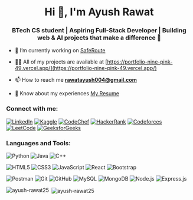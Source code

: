 <h1 align="center">Hi 👋, I'm Ayush Rawat</h1>
<h3 align="center">BTech CS student | Aspiring Full-Stack Developer | Building web & AI projects that make a difference 🚀</h3>

- 🔭 I’m currently working on [SafeRoute](https://saferoute-5dmy.onrender.com/)

- 👨‍💻 All of my projects are available at [https://portfolio-nine-pink-49.vercel.app/](https://portfolio-nine-pink-49.vercel.app/)

- 📫 How to reach me **rawatayush004@gmail.com**

- 📄 Know about my experiences [My Resume](https://drive.google.com/file/d/1MIg2HuDVDY6RF0PR70mORfQvMrJJ6n-d/view?usp=sharing)

<h3 align="left">Connect with me:</h3>
<p align="left">

  [![LinkedIn](https://img.shields.io/badge/LinkedIn-white?logo=linkedin&logoColor=0A66C2&style=for-the-badge)](https://linkedin.com/in/ayush-rawat-5481802a3)
  [![Kaggle](https://img.shields.io/badge/Kaggle-white?logo=kaggle&logoColor=20BEFF&style=for-the-badge)](https://kaggle.com/ayushrawat04)
  [![CodeChef](https://img.shields.io/badge/CodeChef-white?logo=codechef&logoColor=5B4638&style=for-the-badge)](https://www.codechef.com/users/ayushrawat04)
  [![HackerRank](https://img.shields.io/badge/HackerRank-white?logo=hackerrank&logoColor=2EC866&style=for-the-badge)](https://www.hackerrank.com/rawatayush004)
  [![Codeforces](https://img.shields.io/badge/Codeforces-white?logo=codeforces&logoColor=1F8ACB&style=for-the-badge)](https://codeforces.com/profile/ayushrawat04)
  [![LeetCode](https://img.shields.io/badge/LeetCode-white?logo=leetcode&logoColor=FFA116&style=for-the-badge)](https://www.leetcode.com/ayush_rawat25)
  [![GeeksforGeeks](https://img.shields.io/badge/GeeksforGeeks-white?logo=geeksforgeeks&logoColor=308D46&style=for-the-badge)](https://auth.geeksforgeeks.org/user/rawatayush004)

</p>



<h3 align="left">Languages and Tools:</h3>
<p align="left">
  
  <!-- Programming Languages -->
  ![Python](https://img.shields.io/badge/Python-white?logo=python&logoColor=3776AB&style=for-the-badge)
  ![Java](https://img.shields.io/badge/Java-white?logo=openjdk&logoColor=ED8B00&style=for-the-badge)
  ![C++](https://img.shields.io/badge/C++-white?logo=cplusplus&logoColor=00599C&style=for-the-badge)

  <!-- Web Tech -->
  ![HTML5](https://img.shields.io/badge/HTML5-white?logo=html5&logoColor=E34F26&style=for-the-badge)
  ![CSS3](https://img.shields.io/badge/CSS3-white?logo=css3&logoColor=1572B6&style=for-the-badge)
  ![JavaScript](https://img.shields.io/badge/JavaScript-white?logo=javascript&logoColor=F7DF1E&style=for-the-badge)
  ![React](https://img.shields.io/badge/React-white?logo=react&logoColor=61DAFB&style=for-the-badge)
  ![Bootstrap](https://img.shields.io/badge/Bootstrap-white?logo=bootstrap&logoColor=7952B3&style=for-the-badge)

  <!-- Tools -->
  ![Postman](https://img.shields.io/badge/Postman-white?logo=postman&logoColor=FF6C37&style=for-the-badge)
  ![Git](https://img.shields.io/badge/Git-white?logo=git&logoColor=F05032&style=for-the-badge)
  ![GitHub](https://img.shields.io/badge/GitHub-white?logo=github&logoColor=181717&style=for-the-badge)
  ![MySQL](https://img.shields.io/badge/MySQL-white?logo=mysql&logoColor=4479A1&style=for-the-badge)
  ![MongoDB](https://img.shields.io/badge/MongoDB-white?logo=mongodb&logoColor=47A248&style=for-the-badge)
  ![Node.js](https://img.shields.io/badge/Node.js-white?logo=nodedotjs&logoColor=339933&style=for-the-badge)
  ![Express.js](https://img.shields.io/badge/Express.js-white?logo=express&logoColor=000000&style=for-the-badge)

</p>




<p><img align="left" src="https://github-readme-stats.vercel.app/api/top-langs?username=ayush-rawat25&show_icons=true&locale=en&layout=compact" alt="ayush-rawat25" /></p>

<p>&nbsp;<img align="center" src="https://github-readme-stats.vercel.app/api?username=ayush-rawat25&show_icons=true&locale=en" alt="ayush-rawat25" /></p>
